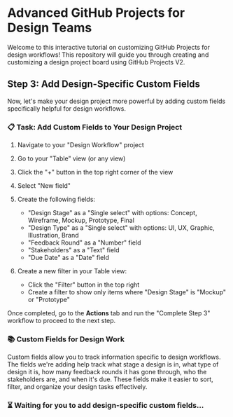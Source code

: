 # Advanced GitHub Projects for Design Teams

Welcome to this interactive tutorial on customizing GitHub Projects for design workflows! This repository will guide you through creating and customizing a design project board using GitHub Projects V2.

## Step 3: Add Design-Specific Custom Fields
Now, let's make your design project more powerful by adding custom fields specifically helpful for design workflows.

### 📋 Task: Add Custom Fields to Your Design Project
1. Navigate to your "Design Workflow" project
2. Go to your "Table" view (or any view)
3. Click the "+" button in the top right corner of the view
4. Select "New field"
5. Create the following fields:
   - "Design Stage" as a "Single select" with options: Concept, Wireframe, Mockup, Prototype, Final
   - "Design Type" as a "Single select" with options: UI, UX, Graphic, Illustration, Brand
   - "Feedback Round" as a "Number" field
   - "Stakeholders" as a "Text" field
   - "Due Date" as a "Date" field

6. Create a new filter in your Table view:
   - Click the "Filter" button in the top right
   - Create a filter to show only items where "Design Stage" is "Mockup" or "Prototype"

Once completed, go to the **Actions** tab and run the "Complete Step 3" workflow to proceed to the next step.

### 📚 Custom Fields for Design Work
Custom fields allow you to track information specific to design workflows. The fields we're adding help track what stage a design is in, what type of design it is, how many feedback rounds it has gone through, who the stakeholders are, and when it's due. These fields make it easier to sort, filter, and organize your design tasks effectively.

### ⏳ Waiting for you to add design-specific custom fields...

<!-- STEP: 3 -->
